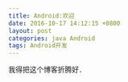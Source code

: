 ```yaml
---
title: Android:欢迎
date: 2016-10-17 14:12:15 +0800
layout: post
categories: java Android 
tags: Android开发
---
```

我得把这个博客折腾好．